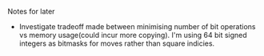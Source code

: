 Notes for later

- Investigate tradeoff made between minimising number of bit operations vs memory usage(could incur more copying). I'm using 64 bit signed integers as bitmasks for moves rather than square indicies.
